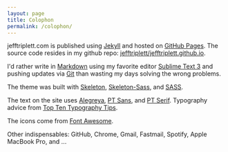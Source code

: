 ```yaml
---
layout: page
title: Colophon
permalink: /colophon/
---
```


jefftriplett.com is published using [Jekyll][] and hosted on [GitHub Pages][]. The source code resides in my github repo: [jefftriplett/jefftriplett.github.io][].

I'd rather write in [Markdown][] using my favorite editor [Sublime Text 3][] and pushing updates via [Git][] than wasting my days solving the wrong problems.

The theme was built with [Skeleton][], [Skeleton-Sass][], and [SASS][]. 

The text on the site uses [Alegreya][], [PT Sans][], and [PT Serif][]. Typography advice from [Top Ten Typography Tips][]. 

The icons come from [Font Awesome][].

Other indispensables: GitHub, Chrome, Gmail, Fastmail, Spotify, Apple MacBook Pro, and ...

[Alegreya]: https://fonts.google.com/specimen/Alegreya
[Font Awesome]: http://fontawesome.io/
[Git]: https://git-scm.com/
[GitHub Pages]: https://pages.github.com/
[jefftriplett/jefftriplett.github.io]: https://github.com/jefftriplett/jefftriplett.github.io
[Jekyll]: https://jekyllrb.com/
[Markdown]: https://daringfireball.net/projects/markdown/
[PT Sans]: https://fonts.google.com/specimen/PT+Sans
[PT Serif]: https://fonts.google.com/specimen/PT+Serif
[SASS]: http://sass-lang.com/
[Skeleton-Sass]: https://github.com/whatsnewsaes/Skeleton-Sass
[Skeleton]: http://getskeleton.com/
[Sublime Text 3]: https://www.sublimetext.com/
[Top Ten Typography Tips]: http://www.toptentypography.tips/
